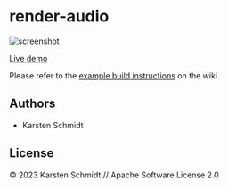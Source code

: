 # render-audio

![screenshot](https://raw.githubusercontent.com/thi-ng/umbrella/develop/assets/examples/render-audio.png)

[Live demo](http://demo.thi.ng/umbrella/render-audio/)

Please refer to the [example build instructions](https://github.com/thi-ng/umbrella/wiki/Example-build-instructions) on the wiki.

## Authors

- Karsten Schmidt

## License

&copy; 2023 Karsten Schmidt // Apache Software License 2.0

